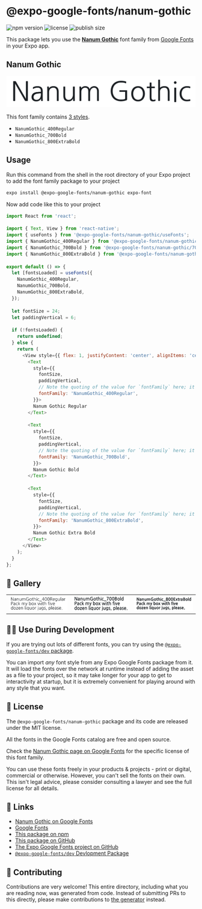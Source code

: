 # @expo-google-fonts/nanum-gothic

![npm version](https://flat.badgen.net/npm/v/@expo-google-fonts/nanum-gothic)
![license](https://flat.badgen.net/github/license/expo/google-fonts)
![publish size](https://flat.badgen.net/packagephobia/install/@expo-google-fonts/nanum-gothic)

This package lets you use the [**Nanum Gothic**](https://fonts.google.com/specimen/Nanum+Gothic) font family from [Google Fonts](https://fonts.google.com/) in your Expo app.

## Nanum Gothic

![Nanum Gothic](./font-family.png)

This font family contains [3 styles](#-gallery).

- `NanumGothic_400Regular`
- `NanumGothic_700Bold`
- `NanumGothic_800ExtraBold`

## Usage

Run this command from the shell in the root directory of your Expo project to add the font family package to your project
```sh
expo install @expo-google-fonts/nanum-gothic expo-font
```

Now add code like this to your project
```js
import React from 'react';

import { Text, View } from 'react-native';
import { useFonts } from '@expo-google-fonts/nanum-gothic/useFonts';
import { NanumGothic_400Regular } from '@expo-google-fonts/nanum-gothic/400Regular';
import { NanumGothic_700Bold } from '@expo-google-fonts/nanum-gothic/700Bold';
import { NanumGothic_800ExtraBold } from '@expo-google-fonts/nanum-gothic/800ExtraBold';

export default () => {
  let [fontsLoaded] = useFonts({
    NanumGothic_400Regular,
    NanumGothic_700Bold,
    NanumGothic_800ExtraBold,
  });

  let fontSize = 24;
  let paddingVertical = 6;

  if (!fontsLoaded) {
    return undefined;
  } else {
    return (
      <View style={{ flex: 1, justifyContent: 'center', alignItems: 'center' }}>
        <Text
          style={{
            fontSize,
            paddingVertical,
            // Note the quoting of the value for `fontFamily` here; it expects a string!
            fontFamily: 'NanumGothic_400Regular',
          }}>
          Nanum Gothic Regular
        </Text>

        <Text
          style={{
            fontSize,
            paddingVertical,
            // Note the quoting of the value for `fontFamily` here; it expects a string!
            fontFamily: 'NanumGothic_700Bold',
          }}>
          Nanum Gothic Bold
        </Text>

        <Text
          style={{
            fontSize,
            paddingVertical,
            // Note the quoting of the value for `fontFamily` here; it expects a string!
            fontFamily: 'NanumGothic_800ExtraBold',
          }}>
          Nanum Gothic Extra Bold
        </Text>
      </View>
    );
  }
};

```

## 🔡 Gallery


||||
|-|-|-|
|![NanumGothic_400Regular](./NanumGothic_400Regular.ttf.png)|![NanumGothic_700Bold](./NanumGothic_700Bold.ttf.png)|![NanumGothic_800ExtraBold](./NanumGothic_800ExtraBold.ttf.png)||


## 👩‍💻 Use During Development

If you are trying out lots of different fonts, you can try using the [`@expo-google-fonts/dev` package](https://github.com/expo/google-fonts/tree/master/font-packages/dev#readme).

You can import *any* font style from any Expo Google Fonts package from it. It will load the fonts
over the network at runtime instead of adding the asset as a file to your project, so it may take longer
for your app to get to interactivity at startup, but it is extremely convenient
for playing around with any style that you want.

## 📖 License

The `@expo-google-fonts/nanum-gothic` package and its code are released under the MIT license.

All the fonts in the Google Fonts catalog are free and open source.

Check the [Nanum Gothic page on Google Fonts](https://fonts.google.com/specimen/Nanum+Gothic) for the specific license of this font family.

You can use these fonts freely in your products & projects - print or digital, commercial or otherwise. However, you can't sell the fonts on their own. This isn't legal advice, please consider consulting a lawyer and see the full license for all details.

## 🔗 Links

- [Nanum Gothic on Google Fonts](https://fonts.google.com/specimen/Nanum+Gothic)
- [Google Fonts](https://fonts.google.com/)
- [This package on npm](https://www.npmjs.com/package/@expo-google-fonts/nanum-gothic)
- [This package on GitHub](https://github.com/expo/google-fonts/tree/master/font-packages/nanum-gothic)
- [The Expo Google Fonts project on GitHub](https://github.com/expo/google-fonts)
- [`@expo-google-fonts/dev` Devlopment Package](https://github.com/expo/google-fonts/tree/master/font-packages/dev)

## 🤝 Contributing

Contributions are very welcome! This entire directory, including what you are reading now, was generated from code. Instead of submitting PRs to this directly, please make contributions to [the generator](https://github.com/expo/google-fonts/tree/master/packages/generator) instead.
